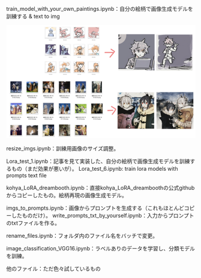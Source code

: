 
train_model_with_your_own_paintings.ipynb：自分の絵柄で画像生成モデルを訓練する  &  text to img

![a-1](./readme_imgs/a-1.jpg) 


resize_imgs.ipynb：訓練用画像のサイズ調整。

Lora_test_1.ipynb：記事を見て実装した、自分の絵柄で画像生成モデルを訓練するもの（まだ効果が悪いが）。
Lora_test_6.ipynb: train lora models with prompts text file

kohya_LoRA_dreambooth.ipynb：直接kohya_LoRA_dreamboothの公式githubからコピーしたもの。絵柄再現の画像生成モデル。

imgs_to_prompts.ipynb：画像からプロンプトを生成する（これもほとんどコピーしたものだけ）。
write_prompts_txt_by_yourself.ipynb：入力からプロンプトのtxtファイルを作る。

rename_files.ipynb：フォルダ内のファイル名をバッチで変更。

image_classification_VGG16.ipynb：ラベルありのデータを学習し、分類モデルを訓練。

他のファイル：ただ色々試しているもの




